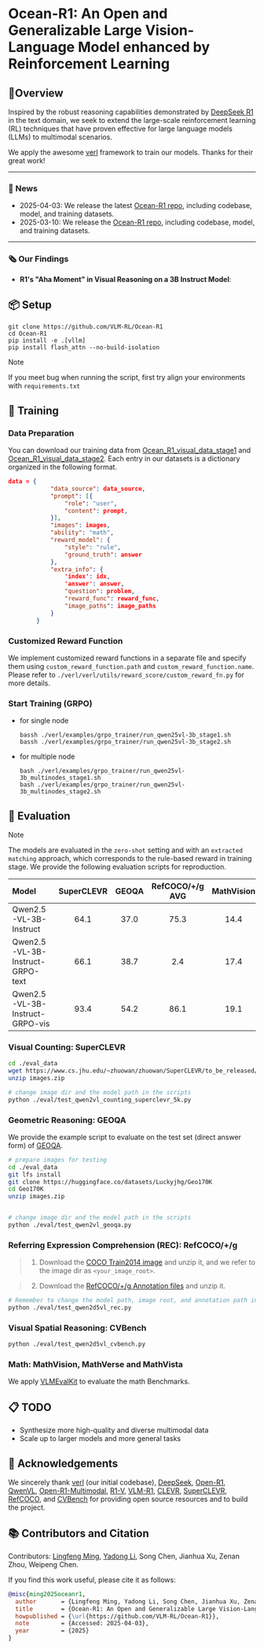 # Ocean-R1: An Open and Generalizable Large Vision-Language Model enhanced by Reinforcement Learning

## 🎯Overview

Inspired by the robust reasoning capabilities demonstrated by [DeepSeek R1](https://arxiv.org/abs/2501.12948)  in the text domain, we seek to extend the large-scale reinforcement learning (RL) techniques that have proven effective for large language models (LLMs) to multimodal scenarios.

We apply the awesome [verl](https://github.com/volcengine/verl) framework to train our models. Thanks for their great work!



---

### 🚀 News
- 2025-04-03: We release the latest [Ocean-R1 repo](https://github.com/VLM-RL/Ocean-R1), including codebase, model, and training datasets.
- 2025-03-10: We release the [Ocean-R1 repo](https://github.com/fengzi258/Ocean-R1), including codebase, model, and training datasets.

--- 

### 🗞️ Our Findings
- **R1's "Aha Moment" in Visual Reasoning on a 3B Instruct Model**:  

## 📦 Setup

```shell
git clone https://github.com/VLM-RL/Ocean-R1
cd Ocean-R1
pip install -e .[vllm]
pip install flash_attn --no-build-isolation
```

> [!NOTE] 
> If you meet bug when running the script, first try align your environments with `requirements.txt`



## 🔄 Training

### Data Preparation
You can download our training data from [Ocean_R1_visual_data_stage1](https://huggingface.co/datasets/minglingfeng/Ocean_R1_visual_data_stage1) and [Ocean_R1_visual_data_stage2](https://huggingface.co/datasets/minglingfeng/Ocean_R1_visual_data_stage2). Each entry in our datasets is a dictionary organized in the following format. 
```json
data = {
            "data_source": data_source,
            "prompt": [{
                "role": "user",
                "content": prompt,
            }],
            "images": images,
            "ability": "math",
            "reward_model": {
                "style": "rule",
                "ground_truth": answer
            },
            "extra_info": {
                'index': idx,
                'answer': answer,
                "question": problem,
                "reward_func": reward_func,
                "image_paths": image_paths
            }
        }
```

### Customized Reward Function
We implement customized reward functions in a separate file and specify them using `custom_reward_function.path` and `custom_reward_function.name`. Please refer to `./verl/verl/utils/reward_score/custom_reward_fn.py` for more details.


### Start Training (GRPO)
- for single node

  ```shell
  bassh ./verl/examples/grpo_trainer/run_qwen25vl-3b_stage1.sh
  bassh ./verl/examples/grpo_trainer/run_qwen25vl-3b_stage2.sh
  ```

- for multiple node

  ```shell
  bash ./verl/examples/grpo_trainer/run_qwen25vl-3b_multinodes_stage1.sh
  bash ./verl/examples/grpo_trainer/run_qwen25vl-3b_multinodes_stage2.sh
  ```

## 🧪 Evaluation
> [!NOTE] 
> The models are evaluated in the `zero-shot` setting and with an `extracted matching` approach, which corresponds to the rule-based reward in training stage. We provide the following evaluation scripts for reproduction.


| Model       | SuperCLEVR       |GEOQA       |RefCOCO/+/g AVG     |MathVision       |MathVerse       |OlympiadBench       |MMMU       |
|:-----------|:-----------:|:-----------:|:-----------:|:-----------:|:-----------:|:-----------:|:-----------:|
| Qwen2.5-VL-3B-Instruct   |64.1    |37.0    |75.3    |14.4    |27.6    |14.6    |40.5    |
| Qwen2.5-VL-3B-Instruct-GRPO-text   | 66.1   |38.7    |2.4    |17.4   |31.5    |14.8    |43.4    |
| Qwen2.5-VL-3B-Instruct-GRPO-vis   | 93.4   | 54.2   |86.1    |19.1    |40.0    |15.5    |47.9    |

### Visual Counting: SuperCLEVR

```bash
cd ./eval_data
wget https://www.cs.jhu.edu/~zhuowan/zhuowan/SuperCLEVR/to_be_released/images.zip
unzip images.zip

# change image dir and the model path in the scripts
python ./eval/test_qwen2vl_counting_superclevr_5k.py

```

### Geometric Reasoning: GEOQA

We provide the example script to evaluate on the test set (direct answer form) of [GEOQA](https://arxiv.org/abs/2312.11370).


```bash
# prepare images for testing
cd ./eval_data
git lfs install
git clone https://huggingface.co/datasets/Luckyjhg/Geo170K
cd Geo170K
unzip images.zip


# change image dir and the model path in the scripts
python ./eval/test_qwen2vl_geoqa.py

```

### Referring Expression Comprehension (REC): RefCOCO/+/g
> 1. Download the [COCO Train2014 image](https://huggingface.co/datasets/omlab/VLM-R1/resolve/main/train2014.zip) and unzip it, and we refer to the image dir as `<your_image_root>`.

> 2. Download the [RefCOCO/+/g Annotation files](https://huggingface.co/datasets/omlab/VLM-R1/resolve/main/rec_jsons_processed.zip) and unzip it.

```bash
# Remember to change the model path, image root, and annotation path in the script
python ./eval/test_qwen2d5vl_rec.py
```

### Visual Spatial Reasoning: CVBench
```bash
python ./eval/test_qwen2d5vl_cvbench.py
```

### Math: MathVision, MathVerse and MathVista
We apply [VLMEvalKit](https://github.com/open-compass/VLMEvalKit) to evaluate the math Benchmarks.

## 📋️ TODO
- Synthesize more high-quality and diverse multimodal data
- Scale up to larger models and more general tasks

## 🤝 Acknowledgements

We sincerely thank [verl](https://github.com/volcengine/verl) (our initial codebase), [DeepSeek](https://github.com/deepseek-ai/DeepSeek-R1), [Open-R1](https://github.com/huggingface/open-r1), [QwenVL](https://github.com/QwenLM/Qwen2.5-VL), [Open-R1-Multimodal](https://github.com/EvolvingLMMs-Lab/open-r1-multimodal), [R1-V](https://github.com/Deep-Agent/R1-V), [VLM-R1](https://github.com/om-ai-lab/VLM-R1), [CLEVR](https://cs.stanford.edu/people/jcjohns/clevr/), [SuperCLEVR](https://github.com/Lizw14/Super-CLEVR), [RefCOCO](https://github.com/lichengunc/refer), and [CVBench](https://huggingface.co/datasets/nyu-visionx/CV-Bench) for providing open source resources and to build the project. 


## 📚 Contributors and Citation

Contributors: [Lingfeng Ming](https://scholar.google.com/citations?user=QOMvlswAAAAJ&hl=zh-CN), [Yadong Li](https://scholar.google.com/citations?user=VLfXcYIAAAAJ&hl=en), Song Chen, Jianhua Xu, Zenan Zhou, Weipeng Chen. 

If you find this work useful, please cite it as follows:
```bib
@misc{ming2025oceanr1,
  author       = {Lingfeng Ming, Yadong Li, Song Chen, Jianhua Xu, Zenan Zhou, Weipeng Chen},
  title        = {Ocean-R1: An Open and Generalizable Large Vision-Language Model enhanced by Reinforcement Learning},
  howpublished = {\url{https://github.com/VLM-RL/Ocean-R1}},
  note         = {Accessed: 2025-04-03},
  year         = {2025}
}
```